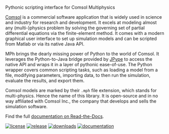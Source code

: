 ﻿Pythonic scripting interface for Comsol Multiphysics

[Comsol][comsol] is a commercial software application that is widely
used in science and industry for research and development. It excels
at modeling almost any (multi-)physics problem by solving the governing
set of partial differential equations via the finite-element method.
It comes with a modern graphical user interface to set up simulation
models and can be scripted from Matlab or via its native Java API.

MPh brings the dearly missing power of Python to the world of Comsol.
It leverages the Python-to-Java bridge provided by [JPype][jpype] to
access the native API and wraps it in a layer of pythonic ease-of-use.
The Python wrapper covers common scripting tasks, such as loading a
model from a file, modifying parameters, importing data, to then run
the simulation, evaluate the results, and export them.

Comsol models are marked by their `.mph` file extension, which stands
for multi-physics. Hence the name of this library. It is open-source
and in no way affiliated with Comsol Inc., the company that develops
and sells the simulation software.

Find the full [documentation on Read-the-Docs][docs].

[comsol]: https://www.comsol.com
[jpype]:  https://pypi.org/project/JPype1
[docs]:   https://mph.readthedocs.io

[![license](https://img.shields.io/badge/License-MIT-green.svg)](https://opensource.org/licenses/MIT)
[![release](https://img.shields.io/pypi/v/mph.svg)](https://pypi.python.org/pypi/mph)
[![downloads](https://pepy.tech/badge/mph)](https://pepy.tech/project/mph)
[![documentation](https://readthedocs.org/projects/mph/badge/?version=latest)](https://mph.readthedocs.io/en/latest)
